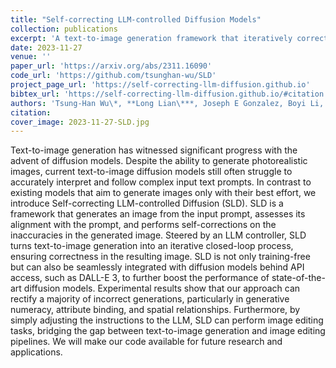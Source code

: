 ```yaml
---
title: "Self-correcting LLM-controlled Diffusion Models"
collection: publications
excerpt: 'A text-to-image generation framework that iteratively corrects inaccuracies by integrating a self-correcting LLM with diffusion models, significantly improving image alignment with complex prompts and enabling image editing tasks.'
date: 2023-11-27
venue: ''
paper_url: 'https://arxiv.org/abs/2311.16090'
code_url: 'https://github.com/tsunghan-wu/SLD'
project_page_url: 'https://self-correcting-llm-diffusion.github.io'
bibtex_url: 'https://self-correcting-llm-diffusion.github.io/#citation'
authors: 'Tsung-Han Wu\*, **Long Lian\***, Joseph E Gonzalez, Boyi Li, Trevor Darrell'
citation:
cover_image: 2023-11-27-SLD.jpg
---
```

Text-to-image generation has witnessed significant progress with the advent of diffusion models. Despite the ability to generate photorealistic images, current text-to-image diffusion models still often struggle to accurately interpret and follow complex input text prompts. In contrast to existing models that aim to generate images only with their best effort, we introduce Self-correcting LLM-controlled Diffusion (SLD). SLD is a framework that generates an image from the input prompt, assesses its alignment with the prompt, and performs self-corrections on the inaccuracies in the generated image. Steered by an LLM controller, SLD turns text-to-image generation into an iterative closed-loop process, ensuring correctness in the resulting image. SLD is not only training-free but can also be seamlessly integrated with diffusion models behind API access, such as DALL-E 3, to further boost the performance of state-of-the-art diffusion models. Experimental results show that our approach can rectify a majority of incorrect generations, particularly in generative numeracy, attribute binding, and spatial relationships. Furthermore, by simply adjusting the instructions to the LLM, SLD can perform image editing tasks, bridging the gap between text-to-image generation and image editing pipelines. We will make our code available for future research and applications.
